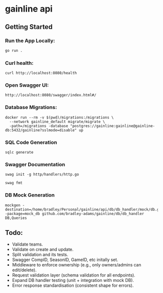 # gainline api

## Getting Started

### Run the App Locally:
```bash
go run .
```

### Curl health:
```
curl http://localhost:8080/health
```

### Open Swagger UI:
```
http://localhost:8080/swagger/index.html#/
```

### Database Migrations:
```
docker run --rm -v $(pwd)/migrations:/migrations \
  --network gainline_default migrate/migrate \
  -path=/migrations -database "postgres://gainline:gainline@gainline-db:5432/gainline?sslmode=disable" up
```

### SQL Code Generation
```
sqlc generate
```

### Swagger Documentation
```
swag init -g http/handlers/http.go
```
```
swag fmt
```

### DB Mock Generation
```
mockgen -destination=/home/bradley/Personal/gainline/api/db/db_handler/mock/db.go -package=mock_db github.com/bradley-adams/gainline/db/db_handler DB,Queries
```

## Todo:

- Validate teams.
- Validate on create and update.
- Split validation and its tests.
- Swagger CompID, SeasonID, GameID, etc initally set.
- Middleware to enforce ownership (e.g., only owners/admins can edit/delete).
- Request validation layer (schema validation for all endpoints).
- Expand DB handler testing (unit + integration with mock DB).
- Error response standardisation (consistent shape for errors).
